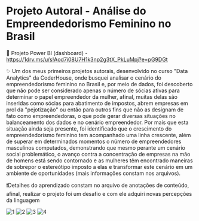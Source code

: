 # Projeto Autoral - Análise do Empreendedorismo Feminino no Brasil

📄 Projeto Power BI (dashboard) - https://1drv.ms/u/s!Aod7i08U7H1k3np2g3tX_PkLuMpj?e=pG9DGt

✨ Um dos meus primeiros projetos autorais, desenvolvido no curso "Data Analytics" da CoderHouse, onde busquei analisar o cenário do empreendedorismo feminino no Brasil e, por meio de dados, foi descoberto que não pode ser considerado apenas o número de sócias ativas para determinar o papel empreendedor da mulher, afinal, muitas delas são inseridas como sócias para abatimento de impostos, abrem empresas em prol da "pejotização" ou então para outros fins que não as designam de fato como empreendedoras, o que pode gerar diversas situações no balanceamento dos dados e no cenário empreendedor. Por mais que esta situação ainda seja presente, foi identificado que o crescimento do empreendedorismo feminino tem acompanhado uma linha crescente, além de superar em determinados momentos o número de empreendedores masculinos computados, demonstrando que mesmo perante um cenário social problemático, o avanço contra a concentração de empresas na mão de homens está sendo contornado e as mulheres têm encontrado maneiras de sobrepor o estereótipo imposto a elas e transformar este cenário em um ambiente de oportunidades (mais informações constam nos arquivos).

❗Detalhes do aprendizado constam no arquivo de anotações de conteúdo, afinal, realizar o projeto foi um desafio e com ele adquiri novas percepções da linguagem

![1](https://media.licdn.com/dms/image/D4D22AQHXGHq6iw0s9w/feedshare-shrink_800/0/1714412926789?e=1717027200&v=beta&t=aHkKYNoIKAlnAvLW-y6i2bcYGrhDzBk_bOR26RZxOzI)
![2](https://media.licdn.com/dms/image/D4D22AQEAIjUmYrkirw/feedshare-shrink_800/0/1714412926724?e=1717027200&v=beta&t=csf14z4lW6P6__3DVuUq0K-Scf4s-rZB6BxgGjLCDhQ)
![3](https://media.licdn.com/dms/image/D4D22AQGbeWk3BsaDOg/feedshare-shrink_800/0/1714412926808?e=1717027200&v=beta&t=1QCLjjQNpBt0MNENJm4PCpgyuqw70Ylh_XqAA4WBJwU)
![4](https://media.licdn.com/dms/image/D4D22AQFfcmUAwZ2jxg/feedshare-shrink_2048_1536/0/1714412927066?e=1717027200&v=beta&t=xeFavRGa-B7jPtBkLLGPjxLvgZS4KFPE8WGQTfSJQ5g)
